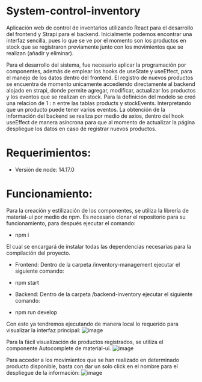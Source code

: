 # System-control-inventory
Aplicación web de control de inventarios utilizando React para el desarrollo del frontend y Strapi para el backend.
Inicialmente podemos encontrar una interfaz sencilla, pues lo que se ve por el momento son los productos en stock que se registraron previamente junto con los movimientos que se realizan (añadir y eliminar).

Para el desarrollo del sistema, fue necesario aplicar la programación por componentes, además de emplear los hooks de useState y useEffect, para el manejo de los datos dentro del frontend.
El registro de nuevos productos se encuentra de momento unicamente accediendo directamente al backend alojado en strapi, donde permite agregar, modificar, actualizar los productos y los eventos que se realizan en stock. Para la definición del modelo se creó una relacion de 1 : n entre las tablas products y stockEvents. Interpretando que un producto puede tener varios eventos.
La obtención de la información del backend se realiza por medio de axios, dentro del hook useEffect de manera asíncrona para que al momento de actualizar la página despliegue los datos en caso de registrar nuevos productos.

# Requerimientos:
  - Versión de node: 14.17.0

# Funcionamiento:

Para la creación y estilización de los componentes, se utiliza la librería de material-ui por medio de npm. Es necesario clonar el repositorio para su funcionamiento, para después ejecutar el comando:
- npm i

El cual se encargará de instalar todas las dependencias necesarias para la compilación del proyecto.

* Frontend:
Dentro de la carpeta /inventory-management ejecutar el siguiente comando:
- npm start

* Backend:
Dentro de la carpeta /backend-inventory ejecutar el siguiente comando:
- npm run develop

Con esto ya tendremos ejecutando de manera local lo requerido para visualizar la interfaz principal:
![image](https://user-images.githubusercontent.com/56621103/119205340-a6514180-ba5d-11eb-8db1-aa8dde384891.png)


Para la fácil visualización de productos registrados, se utiliza el componente Autocomplete de material-ui.
![image](https://user-images.githubusercontent.com/56621103/119205098-e19f4080-ba5c-11eb-97d3-bd900893ba42.png)

Para acceder a los movimientos que se han realizado en determinado producto disponible, basta con dar un solo click en el nombre para el despliegue de la información:
![image](https://user-images.githubusercontent.com/56621103/119205528-11027d00-ba5e-11eb-849c-8db2bb3e5338.png)



